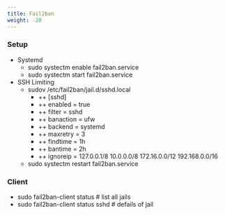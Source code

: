 ```yaml
---
title: Fail2ban
weight: -20
---
```


### Setup
- Systemd
    - sudo systectm enable fail2ban.service
    - sudo systectm start fail2ban.service
- SSH Limiting
    - sudov /etc/fail2ban/jail.d/sshd.local
        - ++ [sshd]
        - ++ enabled    = true
        - ++ filter     = sshd
        - ++ banaction  = ufw
        - ++ backend    = systemd
        - ++ maxretry   = 3
        - ++ findtime   = 1h
        - ++ bantime    = 2h
        - ++ ignoreip   = 127.0.0.1/8 10.0.0.0/8 172.16.0.0/12 192.168.0.0/16
    - sudo systectm restart fail2ban.service

### Client
- sudo fail2ban-client status # list all jails
- sudo fail2ban-client status sshd # defails of jail
